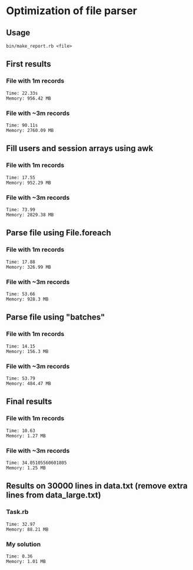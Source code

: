 # Optimization of file parser

## Usage

`bin/make_report.rb <file>`

## First results

### File with 1m records
```
Time: 22.33s
Memory: 956.42 MB
```
### File with ~3m records
```
Time: 90.11s
Memory: 2760.09 MB
```

## Fill users and session arrays using awk
### File with 1m records
```
Time: 17.55
Memory: 952.29 MB
```
### File with ~3m records
```
Time: 73.99
Memory: 2829.38 MB
```

## Parse file using File.foreach
### File with 1m records
```
Time: 17.88
Memory: 326.99 MB
```
### File with ~3m records
```
Time: 53.66
Memory: 928.3 MB
```

## Parse file using "batches"
### File with 1m records
```
Time: 14.15
Memory: 156.3 MB
```
### File with ~3m records
```
Time: 53.79
Memory: 484.47 MB
```

## Final results
### File with 1m records
```
Time: 10.63
Memory: 1.27 MB
```
### File with ~3m records
```
Time: 34.05105560601805
Memory: 1.25 MB
```

## Results on 30000 lines in data.txt (remove extra lines from data_large.txt)
### Task.rb
```
Time: 32.97
Memory: 88.21 MB
```
### My solution
```
Time: 0.36
Memory: 1.01 MB
```
